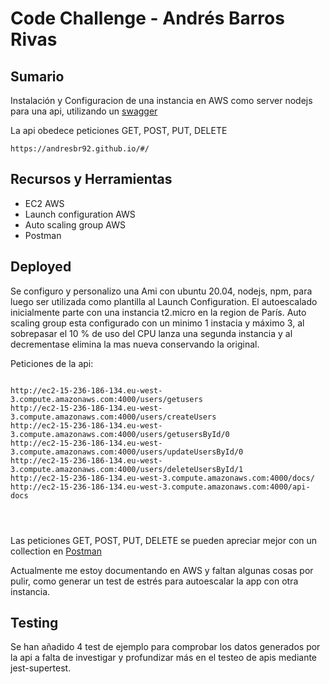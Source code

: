 
# Code Challenge - Andrés Barros Rivas

## Sumario
Instalación y Configuracion de una instancia en AWS como server nodejs para una api, utilizando un [swagger](https://s3-eu-west-1.amazonaws.com/mmi-codechallenge/swagger-users-v1.json)

La api obedece peticiones GET, POST, PUT, DELETE

```
https://andresbr92.github.io/#/
```


## Recursos y Herramientas
*  EC2 AWS
*  Launch configuration AWS
*  Auto scaling group AWS
*  Postman


## Deployed
Se configuro y personalizo una Ami con ubuntu 20.04, nodejs, npm, para luego ser utilizada como plantilla al Launch Configuration. El autoescalado inicialmente parte con una instancia t2.micro en la region de París. Auto scaling group esta configurado con un minimo 1 instacia y máximo 3, al sobrepasar el 10 % de uso del CPU lanza una segunda instancia y al decrementase elimina la mas nueva conservando la original.


Peticiones de la api:
```

http://ec2-15-236-186-134.eu-west-3.compute.amazonaws.com:4000/users/getusers
http://ec2-15-236-186-134.eu-west-3.compute.amazonaws.com:4000/users/createUsers
http://ec2-15-236-186-134.eu-west-3.compute.amazonaws.com:4000/users/getusersById/0
http://ec2-15-236-186-134.eu-west-3.compute.amazonaws.com:4000/users/updateUsersById/0
http://ec2-15-236-186-134.eu-west-3.compute.amazonaws.com:4000/users/deleteUsersById/1
http://ec2-15-236-186-134.eu-west-3.compute.amazonaws.com:4000/docs/
http://ec2-15-236-186-134.eu-west-3.compute.amazonaws.com:4000/api-docs




```

Las peticiones GET, POST, PUT, DELETE se pueden apreciar mejor con un collection en [Postman](https://github.com/andresbr92/codeChallenge/tree/master/postman/deployed_env)

Actualmente me estoy documentando en AWS y faltan algunas cosas por pulir, como generar un test de estrés para autoescalar la app con otra instancia.


## Testing

Se han añadido 4 test de ejemplo para comprobar los datos generados por la api a falta de investigar y profundizar más en el testeo de apis mediante jest-supertest.



